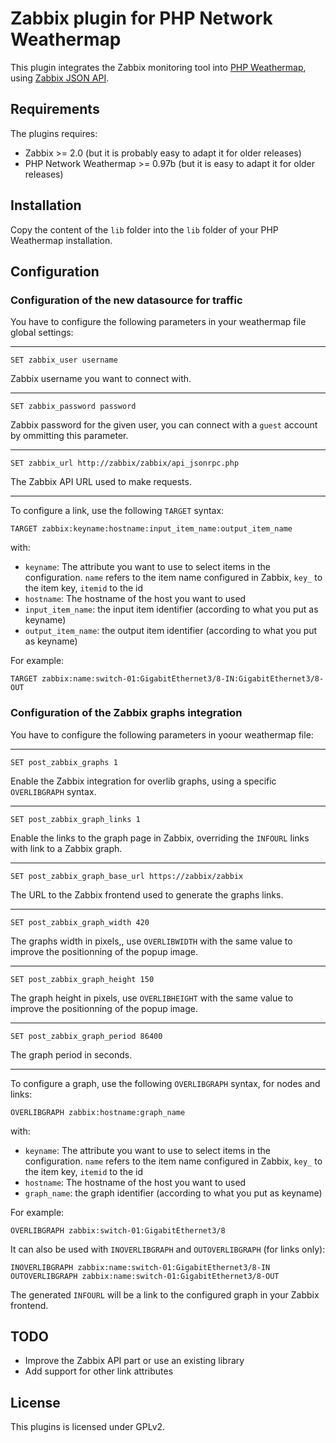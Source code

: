 # Zabbix plugin for PHP Network Weathermap

This plugin integrates the Zabbix monitoring tool into [PHP Weathermap](http://www.network-weathermap.com), using [Zabbix JSON API](https://www.zabbix.com/documentation/2.0/manual/appendix/api/api).

## Requirements

The plugins requires:
* Zabbix >= 2.0 (but it is probably easy to adapt it for older releases)
* PHP Network Weathermap >= 0.97b (but it is easy to adapt it for older releases)

## Installation

Copy the content of the `lib` folder into the `lib` folder of your PHP Weathermap installation.

## Configuration

### Configuration of the new datasource for traffic

You have to configure the following parameters in your weathermap file global settings:

---

`SET zabbix_user username`

Zabbix username you want to connect with.

---

`SET zabbix_password password`

Zabbix password for the given user, you can connect with a `guest` account by ommitting this parameter.

---

`SET zabbix_url http://zabbix/zabbix/api_jsonrpc.php`

The Zabbix API URL used to make requests.

---

To configure a link, use the following `TARGET` syntax:

```
TARGET zabbix:keyname:hostname:input_item_name:output_item_name
```

with:

* `keyname`: The attribute you want to use to select items in the configuration. `name` refers to the item name configured in Zabbix, `key_` to the item key, `itemid` to the id
* `hostname`: The hostname of the host you want to used
* `input_item_name`: the input item identifier (according to what you put as keyname)
* `output_item_name`: the output item identifier (according to what you put as keyname)

For example:

```
TARGET zabbix:name:switch-01:GigabitEthernet3/8-IN:GigabitEthernet3/8-OUT
```

### Configuration of the Zabbix graphs integration

You have to configure the following parameters in yoour weathermap file:

---

`SET post_zabbix_graphs 1`

Enable the Zabbix integration for overlib graphs, using a specific `OVERLIBGRAPH` syntax.

---

`SET post_zabbix_graph_links 1`

Enable the links to the graph page in Zabbix, overriding the `INFOURL` links with link to a Zabbix graph.

---

`SET post_zabbix_graph_base_url https://zabbix/zabbix`

The URL to the Zabbix frontend used to generate the graphs links.

---

`SET post_zabbix_graph_width 420`

The graphs width in pixels,, use `OVERLIBWIDTH` with the same value to improve the positionning of the popup image.

---

`SET post_zabbix_graph_height 150`

The graph height in pixels, use `OVERLIBHEIGHT` with the same value to improve the positionning of the popup image.

---

`SET post_zabbix_graph_period 86400`

The graph period in seconds.

---

To configure a graph, use the following `OVERLIBGRAPH` syntax, for nodes and links:

```
OVERLIBGRAPH zabbix:hostname:graph_name
```

with:

* `keyname`: The attribute you want to use to select items in the configuration. `name` refers to the item name configured in Zabbix, `key_` to the item key, `itemid` to the id
* `hostname`: The hostname of the host you want to used
* `graph_name`: the graph identifier (according to what you put as keyname)

For example:

```
OVERLIBGRAPH zabbix:switch-01:GigabitEthernet3/8
```

It can also be used with `INOVERLIBGRAPH` and `OUTOVERLIBGRAPH` (for links only):

```
INOVERLIBGRAPH zabbix:name:switch-01:GigabitEthernet3/8-IN
OUTOVERLIBGRAPH zabbix:name:switch-01:GigabitEthernet3/8-OUT
```

The generated `INFOURL` will be a link to the configured graph in your Zabbix frontend.

## TODO

* Improve the Zabbix API part or use an existing library
* Add support for other link attributes

## License

This plugins is licensed under GPLv2.
